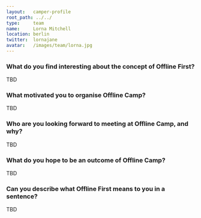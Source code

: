 ```yaml
---
layout:   camper-profile
root_path: ../../
type:     team
name:     Lorna Mitchell
location: berlin
twitter:  lornajane
avatar:   /images/team/lorna.jpg
---
```


### What do you find interesting about the concept of Offline First?

TBD

### What motivated you to organise Offline Camp?

TBD

### Who are you looking forward to meeting at Offline Camp, and why?

TBD

### What do you hope to be an outcome of Offline Camp?

TBD

### Can you describe what Offline First means to you in a sentence?

TBD
